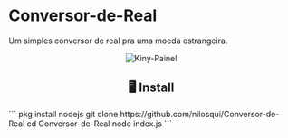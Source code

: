 # Conversor-de-Real

Um simples conversor de real pra uma moeda estrangeira.
<p align="center" ><img alt="Kiny-Painel" src="https://raw.githubusercontent.com/MicaelliMedeiros/micaellimedeiros/master/image/computer-illustration.png"></p>
<h2 align="center">🖥 Install</h2>
``` 
  pkg install nodejs 
    git clone https://github.com/nilosqui/Conversor-de-Real
    cd Conversor-de-Real
    node index.js
```
